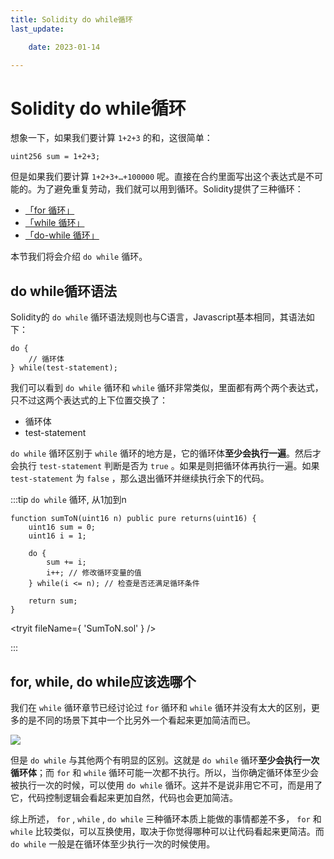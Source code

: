 ```yaml
---
title: Solidity do while循环
last_update:

    date: 2023-01-14

---
```


# Solidity do while循环

想象一下，如果我们要计算 `1+2+3` 的和，这很简单：

```solidity
uint256 sum = 1+2+3;
```

但是如果我们要计算 `1+2+3+…+100000` 呢。直接在合约里面写出这个表达式是不可能的。为了避免重复劳动，我们就可以用到循环。Solidity提供了三种循环：

- [「for 循环」](for)
- [「while 循环」](while)
- [「do-while 循环」](do-while)

本节我们将会介绍 `do while` 循环。

## do while循环语法

Solidity的 `do while` 循环语法规则也与C语言，Javascript基本相同，其语法如下：

```solidity
do {
    // 循环体
} while(test-statement);
```

我们可以看到 `do while` 循环和 `while` 循环非常类似，里面都有两个两个表达式，只不过这两个表达式的上下位置交换了：

* 循环体
* test-statement

`do while` 循环区别于 `while` 循环的地方是，它的循环体**至少会执行一遍**。然后才会执行 `test-statement` 判断是否为 `true` 。如果是则把循环体再执行一遍。如果 `test-statement` 为 `false` ，那么退出循环并继续执行余下的代码。

:::tip `do while` 循环, 从1加到n

```solidity
function sumToN(uint16 n) public pure returns(uint16) {
    uint16 sum = 0;
    uint16 i = 1; 

    do {
        sum += i;
        i++; // 修改循环变量的值
    } while(i <= n); // 检查是否还满足循环条件
    
    return sum;
}
```

<tryit fileName={ 'SumToN.sol' } />

:::

## for, while, do while应该选哪个

我们在 `while` 循环章节已经讨论过 `for` 循环和 `while` 循环并没有太大的区别，更多的是不同的场景下其中一个比另外一个看起来更加简洁而已。 

![](assets/do-while/09eca3eb.png)

但是 `do while` 与其他两个有明显的区别。这就是 `do while` 循环**至少会执行一次循环体**；而 `for` 和 `while` 循环可能一次都不执行。所以，当你确定循环体至少会被执行一次的时候，可以使用 `do while` 循环。这并不是说非用它不可，而是用了它，代码控制逻辑会看起来更加自然，代码也会更加简洁。

综上所述， `for` , `while` , `do while` 三种循环本质上能做的事情都差不多， `for` 和 `while` 比较类似，可以互换使用，取决于你觉得哪种可以让代码看起来更简洁。而 `do while` 一般是在循环体至少执行一次的时候使用。
